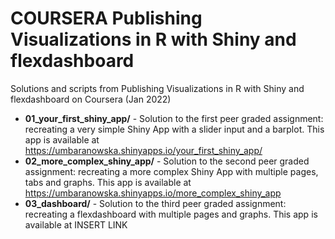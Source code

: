 # COURSERA Publishing Visualizations in R with Shiny and flexdashboard
Solutions and scripts from Publishing Visualizations in R with Shiny and flexdashboard on Coursera (Jan 2022)

- **01_your_first_shiny_app/** - Solution to the first peer graded assignment: recreating a very simple Shiny App with a slider input and a barplot.
This app is available at https://umbaranowska.shinyapps.io/your_first_shiny_app/
- **02_more_complex_shiny_app/** - Solution to the second peer graded assignment: recreating a more complex Shiny App with multiple pages, tabs and graphs.
This app is available at https://umbaranowska.shinyapps.io/more_complex_shiny_app
- **03_dashboard/** - Solution to the third peer graded assignment: recreating a flexdashboard with multiple pages and graphs.
This app is available at INSERT LINK
